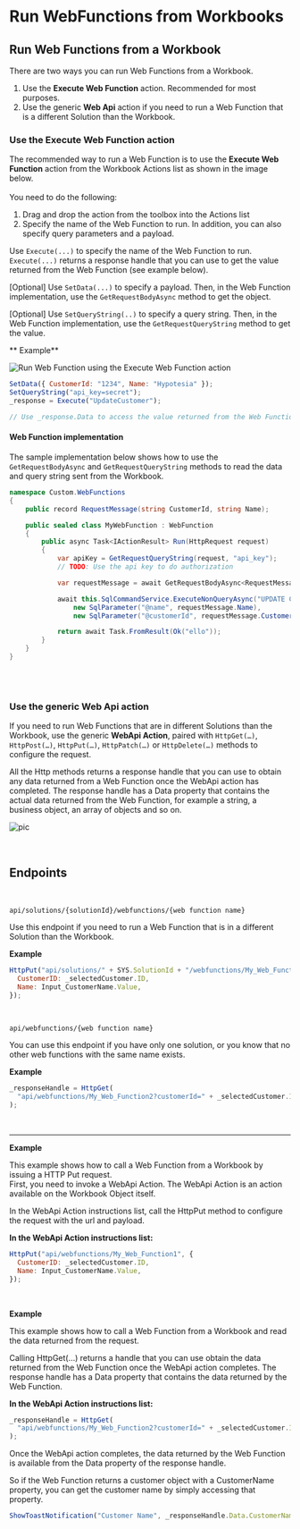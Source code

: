 
# Run WebFunctions from Workbooks

## Run Web Functions from a Workbook

There are two ways you can run Web Functions from a Workbook.

1. Use the **Execute Web Function** action. Recommended for most purposes.
2. Use the generic **Web Api** action if you need to run a Web Function that is a different Solution than the Workbook.

### Use the Execute Web Function action

The recommended way to run a Web Function is to use the **Execute Web Function** action from the Workbook Actions list as shown in the image below.  
<br/>
You need to do the following:

1. Drag and drop the action from the toolbox into the Actions list
2. Specify the name of the Web Function to run. In addition, you can also specify query parameters and a payload.

Use `Execute(...)` to specify the name of the Web Function to run. `Execute(...)` returns a response handle that you can use to get the value returned from the Web Function (see example below).

[Optional] Use `SetData(...)` to specify a payload. Then, in the Web Function implementation, use the `GetRequestBodyAsync` method to get the object.

[Optional] Use `SetQueryString(..)` to specify a query string. Then, in the Web Function implementation, use the `GetRequestQueryString` method to get the value.
<br/>

** Example**

![Run Web Function using the Execute Web Function action](https://profitbasedocs.blob.core.windows.net/images/Run_WebFunction_From_Workbook.png)

```javascript
SetData({ CustomerId: "1234", Name: "Hypotesia" });
SetQueryString("api_key=secret");
_response = Execute("UpdateCustomer");

// Use _response.Data to access the value returned from the Web Function in subsequent Workbook component actions.
```

#### Web Function implementation

The sample implementation below shows how to use the `GetRequestBodyAsync` and `GetRequestQueryString` methods to read the data and query string sent from the Workbook.

```csharp
namespace Custom.WebFunctions
{
    public record RequestMessage(string CustomerId, string Name);

    public sealed class MyWebFunction : WebFunction
    {
        public async Task<IActionResult> Run(HttpRequest request)
        {
            var apiKey = GetRequestQueryString(request, "api_key");
            // TODO: Use the api key to do authorization

        	var requestMessage = await GetRequestBodyAsync<RequestMessage>(request);

        	await this.SqlCommandService.ExecuteNonQueryAsync("UPDATE Customers SET Name = @name WHERE CustomerID = @customerId",
        		new SqlParameter("@name", requestMessage.Name),
        		new SqlParameter("@customerId", requestMessage.CustomerId));

            return await Task.FromResult(Ok("ello"));
        }
    }
}

```

<br/>
<br/>

### Use the generic Web Api action

If you need to run Web Functions that are in different Solutions than the Workbook, use the generic **WebApi Action**, paired with `HttpGet(…)`, `HttpPost(…)`, `HttpPut(…)`, `HttpPatch(…)` or `HttpDelete(…)` methods to configure the request.

All the Http methods returns a response handle that you can use to obtain any data returned from a Web Function once the WebApi action has completed. The response handle has a Data property that contains the actual data returned from the Web Function, for example a string, a business object, an array of objects and so on.

![pic](https://profitbasedocs.blob.core.windows.net/images/api.png)

<br/>

## Endpoints

<br/>

`api/solutions/{solutionId}/webfunctions/{web function name}`

Use this endpoint if you need to run a Web Function that is in a different Solution than the Workbook.

**Example**

```javascript
HttpPut("api/solutions/" + SYS.SolutionId + "/webfunctions/My_Web_Function1", {
  CustomerID: _selectedCustomer.ID,
  Name: Input_CustomerName.Value,
});
```

<br/>

`api/webfunctions/{web function name}`

You can use this endpoint if you have only one solution, or you know that no other web functions with the same name exists.

**Example**

```javascript
_responseHandle = HttpGet(
  "api/webfunctions/My_Web_Function2?customerId=" + _selectedCustomer.ID
);
```

<br/>

---

**Example**

This example shows how to call a Web Function from a Workbook by issuing a HTTP Put request.  
First, you need to invoke a WebApi Action. The WebApi Action is an action available on the Workbook Object itself.

In the WebApi Action instructions list, call the HttpPut method to configure the request with the url and payload.

**In the WebApi Action instructions list:**

```javascript
HttpPut("api/webfunctions/My_Web_Function1", {
  CustomerID: _selectedCustomer.ID,
  Name: Input_CustomerName.Value,
});
```

<br/>

**Example**

This example shows how to call a Web Function from a Workbook and read the data returned from the request.

Calling HttpGet(…) returns a handle that you can use obtain the data returned from the Web Function once the WebApi action completes. The response handle has a Data property that contains the data returned by the Web Function.

**In the WebApi Action instructions list:**

```javascript
_responseHandle = HttpGet(
  "api/webfunctions/My_Web_Function2?customerId=" + _selectedCustomer.ID
);
```

Once the WebApi action completes, the data returned by the Web Function is available from the Data property of the response handle.

So if the Web Function returns a customer object with a CustomerName property, you can get the customer name by simply accessing that property.

```javascript
ShowToastNotification("Customer Name", _responseHandle.Data.CustomerName);
```
